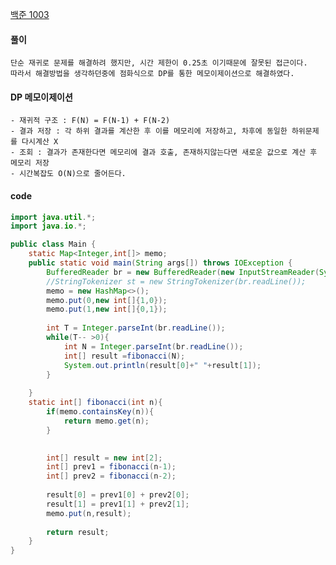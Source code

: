 [백준 1003](https://www.acmicpc.net/problem/1620)

#### 풀이 
    단순 재귀로 문제를 해결하려 했지만, 시간 제한이 0.25초 이기때문에 잘못된 접근이다.
    따라서 해결방법을 생각하던중에 점화식으로 DP를 통한 메모이제이션으로 해결하였다.

#### DP 메모이제이션 
    - 재귀적 구조 : F(N) = F(N-1) + F(N-2)
    - 결과 저장 : 각 하위 결과를 계산한 후 이를 메모리에 저장하고, 차후에 동일한 하위문제를 다시계산 X
    - 조회 : 결과가 존재한다면 메모리에 결과 호출, 존재하지않는다면 새로운 값으로 계산 후 메모리 저장
    - 시간복잡도 O(N)으로 줄어든다.


#### code
``` java
import java.util.*;
import java.io.*;

public class Main {
    static Map<Integer,int[]> memo;
    public static void main(String args[]) throws IOException {
        BufferedReader br = new BufferedReader(new InputStreamReader(System.in));
        //StringTokenizer st = new StringTokenizer(br.readLine());
        memo = new HashMap<>();
        memo.put(0,new int[]{1,0});
        memo.put(1,new int[]{0,1});
        
        int T = Integer.parseInt(br.readLine());
        while(T-- >0){
            int N = Integer.parseInt(br.readLine());
            int[] result =fibonacci(N);
            System.out.println(result[0]+" "+result[1]);
        }
        
    }
    static int[] fibonacci(int n){
        if(memo.containsKey(n)){
            return memo.get(n);
        }
        

        int[] result = new int[2];
        int[] prev1 = fibonacci(n-1);
        int[] prev2 = fibonacci(n-2);
        
        result[0] = prev1[0] + prev2[0];
        result[1] = prev1[1] + prev2[1]; 
        memo.put(n,result);
        
        return result;
    }
}
```
